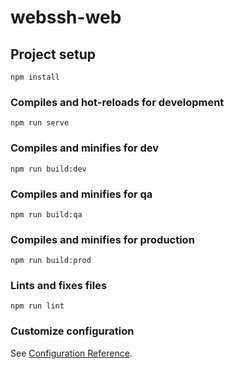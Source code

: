 # webssh-web

## Project setup
```
npm install
```

### Compiles and hot-reloads for development
```
npm run serve
```

### Compiles and minifies for dev
```
npm run build:dev
```

### Compiles and minifies for qa
```
npm run build:qa
```

### Compiles and minifies for production
```
npm run build:prod
```

### Lints and fixes files
```
npm run lint
```

### Customize configuration
See [Configuration Reference](https://cli.vuejs.org/config/).
